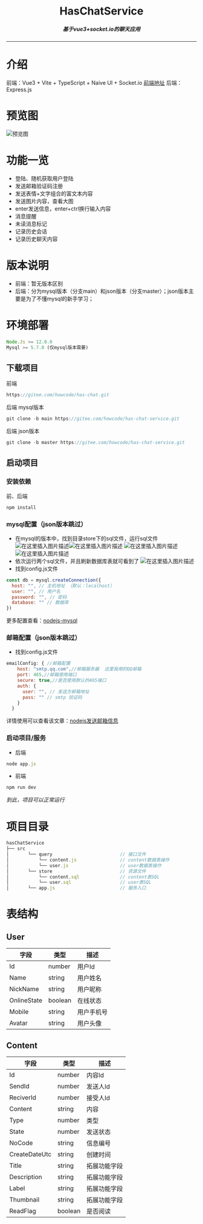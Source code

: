 

<h1 align="center">HasChatService</h1>

<h5 align="center">基于vue3+socket.io的聊天应用</h5>

------------------------------------------------------------------------

# 介绍
前端：Vue3 + Vite + TypeScript + Naive UI + Socket.io [前端地址](https://gitee.com/howcode/has-chat)
后端：Express.js 

# 预览图
![预览图](https://img-blog.csdnimg.cn/ef64ea7a09484131b1570e3c3c086fbd.png?x-oss-process=image/watermark,type_d3F5LXplbmhlaQ,shadow_50,text_Q1NETiBAaG93Y29kZXI=,size_20,color_FFFFFF,t_70,g_se,x_16#pic_center)
# 功能一览
- 登陆、随机获取用户登陆
- 发送邮箱验证码注册
- 发送表情+文字组合的富文本内容
- 发送图片内容，查看大图
- enter发送信息，enter+ctrl换行输入内容
- 消息提醒
- 未读消息标记
- 记录历史会话
- 记录历史聊天内容
# 版本说明
- 前端：暂无版本区别
- 后端：分为mysql版本（分支main）和json版本（分支master）；json版本主要是为了不懂mysql的新手学习；
# 环境部署
```javascript
Node.Js >= 12.0.0
Mysql >= 5.7.0 (仅mysql版本需要)
```
## 下载项目
前端

```javascript
https://gitee.com/howcode/has-chat.git
```
后端 mysql版本
```javascript
git clone -b main https://gitee.com/howcode/has-chat-service.git
```
后端 json版本
```javascript
git clone -b master https://gitee.com/howcode/has-chat-service.git
```
## 启动项目
### 安装依赖
前、后端
```javascript
npm install
```
### mysql配置（json版本跳过）
- 在mysql的版本中，找到目录store下的sql文件，运行sql文件
![在这里插入图片描述](https://img-blog.csdnimg.cn/4cbe505a6cd344c5933359c36192c223.png?x-oss-process=image/watermark,type_d3F5LXplbmhlaQ,shadow_50,text_Q1NETiBAaG93Y29kZXI=,size_14,color_FFFFFF,t_70,g_se,x_16)![在这里插入图片描述](https://img-blog.csdnimg.cn/253ce4de33f84648a6d769041d8227d1.png?x-oss-process=image/watermark,type_d3F5LXplbmhlaQ,shadow_50,text_Q1NETiBAaG93Y29kZXI=,size_17,color_FFFFFF,t_70,g_se,x_16)
![在这里插入图片描述](https://img-blog.csdnimg.cn/c794583d2e7f41fc90447c57b0234057.png?x-oss-process=image/watermark,type_d3F5LXplbmhlaQ,shadow_50,text_Q1NETiBAaG93Y29kZXI=,size_20,color_FFFFFF,t_70,g_se,x_16)
![在这里插入图片描述](https://img-blog.csdnimg.cn/b02d0124c0624466982203208ddbaa03.png?x-oss-process=image/watermark,type_d3F5LXplbmhlaQ,shadow_50,text_Q1NETiBAaG93Y29kZXI=,size_17,color_FFFFFF,t_70,g_se,x_16)
- 依次运行两个sql文件，并且刷新数据库表就可看到了
![在这里插入图片描述](https://img-blog.csdnimg.cn/5d325c9a9b1b424ba8d57a04a3f8edc1.png?x-oss-process=image/watermark,type_d3F5LXplbmhlaQ,shadow_50,text_Q1NETiBAaG93Y29kZXI=,size_17,color_FFFFFF,t_70,g_se,x_16)
- 找到config.js文件

```javascript
const db = mysql.createConnection({
  host: "", // 主机地址 （默认：localhost）
  user: "", // 用户名
  password: "", // 密码
  database: "" // 数据库
})
```
更多配置查看：[nodejs-mysql](https://www.runoob.com/nodejs/nodejs-mysql.html)
### 邮箱配置（json版本跳过）
- 找到config.js文件
```javascript
emailConfig: { //邮箱配置
    host: "smtp.qq.com",//邮箱服务器  这里我用的QQ邮箱
    port: 465,//邮箱使用端口
    secure: true,//是否使用默认的465端口
    auth: {
      user: "", // 发送方邮箱地址
      pass: "" // smtp 验证码
    }
  }
```
详情使用可以查看该文章：[nodejs发送邮箱信息](https://www.cnblogs.com/kusaki/p/11801769.html)
### 启动项目/服务
- 后端
 ```javascript
node app.js
 ```
- 前端
```javascript
npm run dev
```
*到此，项目可以正常运行*
# 项目目录

```javascript
hasChatService     
├── src            
│       └── query                    	  // 接口文件
│			└── content.js				  // content数据表操作
│			└── user.js					  // user数据表操作
│       └── store						  // 资源文件
│			└── content.sql				  // content表SQL
│			└── user.sql				  // user表SQL
│       └── app.js                        // 服务入口
```
# 表结构
## User
| 字段               | 类型      | 描述             |
| ------------------ | --------- | ---------------- |
| Id                 | number    | 用户Id           |
| Name               | string    | 用户姓名         |
| NickName           | string    | 用户昵称         |
| OnlineState        | boolean   | 在线状态         |
| Mobile             | string    | 用户手机号       |
| Avatar             | string    | 用户头像         |
## Content
| 字段               | 类型      | 描述              |
| ------------------ | --------- | ----------------  |
| Id                 | number    | 内容Id            |
| SendId             | number    | 发送人Id          |
| ReciverId          | number    | 接受人Id          |
| Content            | string    | 内容              |
| Type               | number    | 类型              |
| State              | number    | 发送状态          |
| NoCode             | string    | 信息编号          |
| CreateDateUtc      | string    | 创建时间          |
| Title              | string    | 拓展功能字段      |
| Description        | string    | 拓展功能字段      |
| Label              | string    | 拓展功能字段      |
| Thumbnail          | string    | 拓展功能字段      |
| ReadFlag           | boolean   | 是否阅读          |